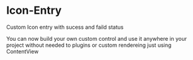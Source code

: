 # Icon-Entry
Custom Icon entry with sucess and faild status 

You can now build your own custom control and use it anywhere in your project without needed to plugins or custom rendereing just using ContentView
